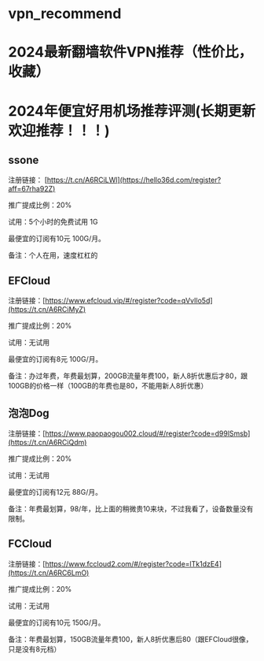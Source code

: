 # vpn_recommend
# 2024最新翻墙软件VPN推荐（性价比，收藏）
# 2024年便宜好用机场推荐评测(长期更新 欢迎推荐！！！)

## ssone
注册链接： [https://t.cn/A6RCiLWl](https://hello36d.com/register?aff=67rha92Z)

推广提成比例：20%

试用：5个小时的免费试用 1G

最便宜的订阅有10元 100G/月。

备注：个人在用，速度杠杠的

## EFCloud
注册链接：[https://www.efcloud.vip/#/register?code=qVvIlo5d](https://t.cn/A6RCiMyZ)

推广提成比例：20%

试用：无试用

最便宜的订阅有8元 100G/月。

备注：办过年费，年费最划算，200GB流量年费100，新人8折优惠后才80，跟100GB的价格一样（100GB的年费也是80，不能用新人8折优惠）

## 泡泡Dog
注册链接：[https://www.paopaogou002.cloud/#/register?code=d99lSmsb](https://t.cn/A6RCiQdm)

推广提成比例：20%

试用：无试用

最便宜的订阅有12元 88G/月。

备注：年费最划算，98/年，比上面的稍微贵10来块，不过我看了，设备数量没有限制。

## FCCloud
注册链接：[https://www.fccloud2.com/#/register?code=lTk1dzE4](https://t.cn/A6RC6LmO)  

推广提成比例：20%

试用：无试用

最便宜的订阅有10元 150G/月。

备注：年费最划算，150GB流量年费100，新人8折优惠后80（跟EFCloud很像，只是没有8元档）


